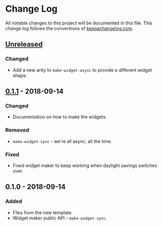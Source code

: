 # Change Log
All notable changes to this project will be documented in this file. This change log follows the conventions of [keepachangelog.com](http://keepachangelog.com/).

## [Unreleased]
### Changed
- Add a new arity to `make-widget-async` to provide a different widget shape.

## [0.1.1] - 2018-09-14
### Changed
- Documentation on how to make the widgets.

### Removed
- `make-widget-sync` - we're all async, all the time.

### Fixed
- Fixed widget maker to keep working when daylight savings switches over.

## 0.1.0 - 2018-09-14
### Added
- Files from the new template.
- Widget maker public API - `make-widget-sync`.

[Unreleased]: https://github.com/your-name/domain-modeling/compare/0.1.1...HEAD
[0.1.1]: https://github.com/your-name/domain-modeling/compare/0.1.0...0.1.1
